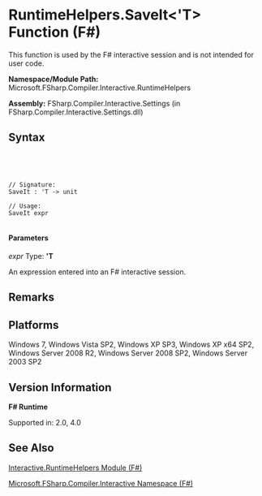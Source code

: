 # RuntimeHelpers.SaveIt<'T> Function (F#)

This function is used by the F# interactive session and is not intended for user code.

**Namespace/Module Path:** Microsoft.FSharp.Compiler.Interactive.RuntimeHelpers

**Assembly:** FSharp.Compiler.Interactive.Settings (in FSharp.Compiler.Interactive.Settings.dll)


## Syntax



```




// Signature:
SaveIt : 'T -> unit

// Usage:
SaveIt expr


```





#### Parameters
*expr*
Type: **'T**


An expression entered into an F# interactive session.




## Remarks

## Platforms
Windows 7, Windows Vista SP2, Windows XP SP3, Windows XP x64 SP2, Windows Server 2008 R2, Windows Server 2008 SP2, Windows Server 2003 SP2


## Version Information
**F# Runtime**

Supported in: 2.0, 4.0



## See Also
[Interactive.RuntimeHelpers Module &#40;F&#35;&#41;](Interactive.RuntimeHelpers-Module-%5BFSharp%5D.md)

[Microsoft.FSharp.Compiler.Interactive Namespace &#40;F&#35;&#41;](Microsoft.FSharp.Compiler.Interactive-Namespace-%5BFSharp%5D.md)

